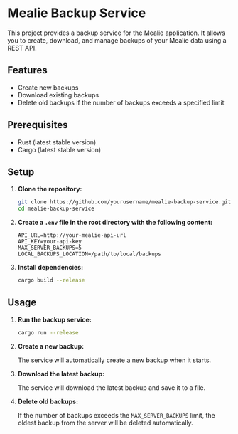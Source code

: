 # Mealie Backup Service

This project provides a backup service for the Mealie application. It allows you to create, download, and manage backups of your Mealie data using a REST API.

## Features

- Create new backups
- Download existing backups
- Delete old backups if the number of backups exceeds a specified limit

## Prerequisites

- Rust (latest stable version)
- Cargo (latest stable version)

## Setup

1. **Clone the repository:**

    ```sh
    git clone https://github.com/yourusername/mealie-backup-service.git
    cd mealie-backup-service
    ```

2. **Create a `.env` file in the root directory with the following content:**

    ```env
    API_URL=http://your-mealie-api-url
    API_KEY=your-api-key
    MAX_SERVER_BACKUPS=5
    LOCAL_BACKUPS_LOCATION=/path/to/local/backups
    ```

3. **Install dependencies:**

    ```sh
    cargo build --release
    ```

## Usage

1. **Run the backup service:**

    ```sh
    cargo run --release
    ```

2. **Create a new backup:**

    The service will automatically create a new backup when it starts.

3. **Download the latest backup:**

    The service will download the latest backup and save it to a file.

4. **Delete old backups:**

    If the number of backups exceeds the `MAX_SERVER_BACKUPS` limit, the oldest backup from the server will be deleted automatically.